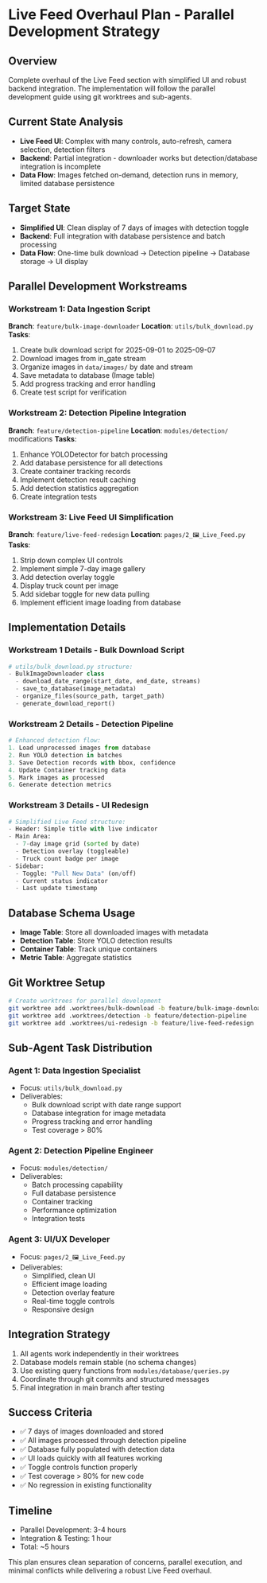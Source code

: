 # Live Feed Overhaul Plan - Parallel Development Strategy

## Overview
Complete overhaul of the Live Feed section with simplified UI and robust backend integration. The implementation will follow the parallel development guide using git worktrees and sub-agents.

## Current State Analysis
- **Live Feed UI**: Complex with many controls, auto-refresh, camera selection, detection filters
- **Backend**: Partial integration - downloader works but detection/database integration is incomplete
- **Data Flow**: Images fetched on-demand, detection runs in memory, limited database persistence

## Target State
- **Simplified UI**: Clean display of 7 days of images with detection toggle
- **Backend**: Full integration with database persistence and batch processing
- **Data Flow**: One-time bulk download → Detection pipeline → Database storage → UI display

## Parallel Development Workstreams

### **Workstream 1: Data Ingestion Script**
**Branch**: `feature/bulk-image-downloader`
**Location**: `utils/bulk_download.py`
**Tasks**:
1. Create bulk download script for 2025-09-01 to 2025-09-07
2. Download images from in_gate stream
3. Organize images in `data/images/` by date and stream
4. Save metadata to database (Image table)
5. Add progress tracking and error handling
6. Create test script for verification

### **Workstream 2: Detection Pipeline Integration**
**Branch**: `feature/detection-pipeline`
**Location**: `modules/detection/` modifications
**Tasks**:
1. Enhance YOLODetector for batch processing
2. Add database persistence for all detections
3. Create container tracking records
4. Implement detection result caching
5. Add detection statistics aggregation
6. Create integration tests

### **Workstream 3: Live Feed UI Simplification**
**Branch**: `feature/live-feed-redesign`
**Location**: `pages/2_🖼️_Live_Feed.py`
**Tasks**:
1. Strip down complex UI controls
2. Implement simple 7-day image gallery
3. Add detection overlay toggle
4. Display truck count per image
5. Add sidebar toggle for new data pulling
6. Implement efficient image loading from database

## Implementation Details

### Workstream 1 Details - Bulk Download Script
```python
# utils/bulk_download.py structure:
- BulkImageDownloader class
  - download_date_range(start_date, end_date, streams)
  - save_to_database(image_metadata)
  - organize_files(source_path, target_path)
  - generate_download_report()
```

### Workstream 2 Details - Detection Pipeline
```python
# Enhanced detection flow:
1. Load unprocessed images from database
2. Run YOLO detection in batches
3. Save Detection records with bbox, confidence
4. Update Container tracking data
5. Mark images as processed
6. Generate detection metrics
```

### Workstream 3 Details - UI Redesign
```python
# Simplified Live Feed structure:
- Header: Simple title with live indicator
- Main Area: 
  - 7-day image grid (sorted by date)
  - Detection overlay (toggleable)
  - Truck count badge per image
- Sidebar:
  - Toggle: "Pull New Data" (on/off)
  - Current status indicator
  - Last update timestamp
```

## Database Schema Usage
- **Image Table**: Store all downloaded images with metadata
- **Detection Table**: Store YOLO detection results
- **Container Table**: Track unique containers
- **Metric Table**: Aggregate statistics

## Git Worktree Setup
```bash
# Create worktrees for parallel development
git worktree add .worktrees/bulk-download -b feature/bulk-image-downloader
git worktree add .worktrees/detection -b feature/detection-pipeline  
git worktree add .worktrees/ui-redesign -b feature/live-feed-redesign
```

## Sub-Agent Task Distribution

### Agent 1: Data Ingestion Specialist
- Focus: `utils/bulk_download.py`
- Deliverables:
  - Bulk download script with date range support
  - Database integration for image metadata
  - Progress tracking and error handling
  - Test coverage > 80%

### Agent 2: Detection Pipeline Engineer
- Focus: `modules/detection/`
- Deliverables:
  - Batch processing capability
  - Full database persistence
  - Container tracking
  - Performance optimization
  - Integration tests

### Agent 3: UI/UX Developer
- Focus: `pages/2_🖼️_Live_Feed.py`
- Deliverables:
  - Simplified, clean UI
  - Efficient image loading
  - Detection overlay feature
  - Real-time toggle controls
  - Responsive design

## Integration Strategy
1. All agents work independently in their worktrees
2. Database models remain stable (no schema changes)
3. Use existing query functions from `modules/database/queries.py`
4. Coordinate through git commits and structured messages
5. Final integration in main branch after testing

## Success Criteria
- ✅ 7 days of images downloaded and stored
- ✅ All images processed through detection pipeline
- ✅ Database fully populated with detection data
- ✅ UI loads quickly with all features working
- ✅ Toggle controls function properly
- ✅ Test coverage > 80% for new code
- ✅ No regression in existing functionality

## Timeline
- Parallel Development: 3-4 hours
- Integration & Testing: 1 hour
- Total: ~5 hours

This plan ensures clean separation of concerns, parallel execution, and minimal conflicts while delivering a robust Live Feed overhaul.